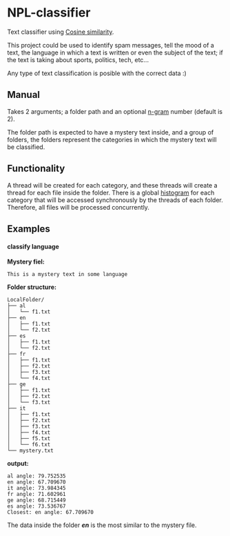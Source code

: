 # NPL-classifier

Text classifier using [Cosine similarity](https://en.wikipedia.org/wiki/Cosine_similarity).

This project could be used to identify spam messages, tell the mood of a text, 
the language in which a text is written or even the subject of the text; 
if the text is taking about sports, politics, tech, etc... 

Any type of text classification is posible with the correct data :)

## Manual

Takes 2 arguments; a folder path and an optional [n-gram](https://en.wikipedia.org/wiki/N-gram) number (default is 2).

The folder path is expected to have a mystery text inside, and a group of folders,
the folders represent the categories in which the mystery text will be classified.

## Functionality 
A thread will be created for each category, and these threads will create a thread for 
each file inside the folder. There is a global [histogram](https://en.wikipedia.org/wiki/Histogram)
for each category that will be accessed synchronously by the threads of each folder.
Therefore, all files will be processed concurrently.

## Examples

#### classify language

**Mystery fiel:**
```
This is a mystery text in some language
```

**Folder structure:**
```
LocalFolder/
├── al
│   └── f1.txt
├── en
│   ├── f1.txt
│   └── f2.txt
├── es
│   ├── f1.txt
│   └── f2.txt
├── fr
│   ├── f1.txt
│   ├── f2.txt
│   ├── f3.txt
│   └── f4.txt
├── ge
│   ├── f1.txt
│   ├── f2.txt
│   └── f3.txt
├── it
│   ├── f1.txt
│   ├── f2.txt
│   ├── f3.txt
│   ├── f4.txt
│   ├── f5.txt
│   └── f6.txt
└── mystery.txt
```
**output:**
```
al angle: 79.752535
en angle: 67.709670
it angle: 73.984345
fr angle: 71.602961
ge angle: 68.715449
es angle: 73.536767
Closest: en angle: 67.709670
```

The data inside the folder ***en*** is the most similar to the mystery file. 

